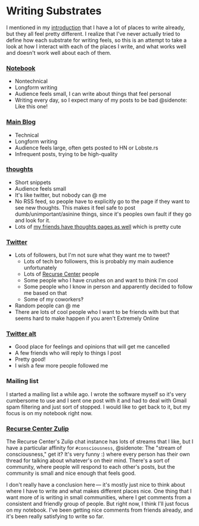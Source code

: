 # Writing Substrates

I mentioned in my [introduction](/introduction/) that I have a lot of places to write already, but they all feel pretty different. I realize that I've never actually tried to define how each substrate for writing feels, so this is an attempt to take a look at how I interact with each of the places I write, and what works well and doesn't work well about each of them.

### [Notebook](https://notebook.wesleyac.com)

* Nontechnical
* Longform writing
* Audience feels small, I can write about things that feel personal
* Writing every day, so I expect many of my posts to be bad
@sidenote: Like this one!

### [Main Blog](https://blog.wesleyac.com)

* Technical
* Longform writing
* Audience feels large, often gets posted to HN or Lobste.rs
* Infrequent posts, trying to be high-quality

### [thoughts](https://glit.sh/~wesleyac/thoughts/)

* Short snippets
* Audience feels small
* It's like twitter, but nobody can @ me
* No RSS feed, so people have to explicitly go to the page if they want to see new thoughts. This makes it feel safe to post dumb/unimportant/asinine things, since it's peoples own fault if they go and look for it.
* Lots of [my friends have thoughts pages as well](https://gist.github.com/WesleyAC/0796e0624def2b3543ed2104a3277f23) which is pretty cute

### [Twitter](https://twitter.com/WAptekar)

* Lots of followers, but I'm not sure what they want me to tweet?
    * Lots of tech bro followers, this is probably my main audience unfortunately
    * Lots of [Recurse Center](https://recurse.com) people
    * Some people who I have crushes on and want to think I'm cool
    * Some people who I know in person and apparently decided to follow me based on that
    * Some of my coworkers‽
* Random people can @ me
* There are lots of cool people who I want to be friends with but that seems hard to make happen if you aren't Extremely Online

### [Twitter alt](https://twitter.com/otherwesley)

* Good place for feelings and opinions that will get me cancelled
* A few friends who will reply to things I post
* Pretty good!
* I wish a few more people followed me

### Mailing list

I started a mailing list a while ago. I wrote the software myself so it's very cumbersome to use and I sent one post with it and had to deal with Gmail spam filtering and just sort of stopped. I would like to get back to it, but my focus is on my notebook right now.

### [Recurse Center Zulip](https://www.recurse.com/blog/112-how-rc-uses-zulip)

The Recurse Center's Zulip chat instance has lots of streams that I like, but I have a particular affinity for `#consciousness`,
@sidenote: The "stream of consciousness," get it? It's very funny :)
where every person has their own thread for talking about whatever's on their mind. There's a sort of community, where people will respond to each other's posts, but the community is small and nice enough that feels good.

</section>
<section>

I don't really have a conclusion here — it's mostly just nice to think about where I have to write and what makes different places nice. One thing that I want more of is writing in small communities, where I get comments from a consistent and friendly group of people. But right now, I think I'll just focus on my notebook. I've been getting nice comments from friends already, and it's been really satisfying to write so far.
